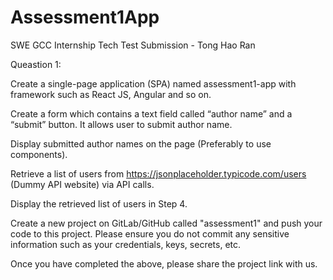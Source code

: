 # Assessment1App

SWE GCC Internship Tech Test Submission - Tong Hao Ran

Queastion 1:

Create a single-page application (SPA) named assessment1-app with framework such as React JS, Angular and so on.

Create a form which contains a text field called “author name” and a “submit” button. It allows user to submit author name.

Display submitted author names on the page (Preferably to use components).

Retrieve a list of users from https://jsonplaceholder.typicode.com/users (Dummy API website) via API calls.

Display the retrieved list of users in Step 4.

Create a new project on GitLab/GitHub called "assessment1" and push your code to this project. Please ensure you do not commit any sensitive information such as your credentials, keys, secrets, etc.

Once you have completed the above, please share the project link with us.
